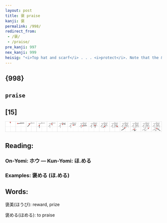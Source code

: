 ```yaml
---
layout: post
title: 褒 praise
kanji: 褒
permalink: /998/
redirect_from:
 - /褒/
 - /praise/
pre_kanji: 997
nex_kanji: 999
heisig: "<i>Top hat and scarf</i> . . . <i>protect</i>. Note that the &quot;tree&quot; in <i>protect</i> becomes a <i>wooden pole</i> here."
---
```


## {998}

## `praise`

## [15]

<div class="stroke"><img src="../images/E8A492.png" /></div>

## Reading:

### On-Yomi: ホウ &mdash; Kun-Yomi: ほ.める

### Examples: 褒める (ほ.める)

## Words:

褒美(ほうび): reward, prize

褒める(ほめる): to praise
